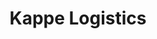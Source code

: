 ---
address: Hoeksteen 57
title: Kappe Logistics
city: Hoofddorp
zip: '2130'
country: Netherlands
lat: 52.292783
lng: 4.720284
phone: 020-6531234
email: 
url: 
---